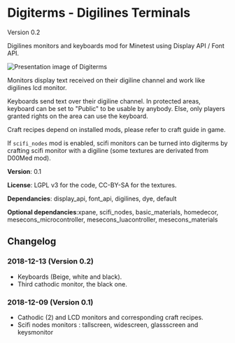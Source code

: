 # Digiterms - Digilines Terminals
Version 0.2

Digilines monitors and keyboards mod for Minetest using Display API / Font API.

![Presentation image of Digiterms](screenshot.png)

Monitors display text received on their digiline channel and work like digilines lcd monitor.

Keyboards send text over their digiline channel. In protected areas, keyboard can be set to "Public" to be usable by anybody. Else, only players granted rights on the area can use the keyboard.

Craft recipes depend on installed mods, please refer to craft guide in game.

If `scifi_nodes` mod is enabled, scifi monitors can be turned into digiterms by crafting scifi monitor with a digiline (some textures are derivated from D00Med mod).

**Version**: 0.1

**License**: LGPL v3 for the code, CC-BY-SA for the textures.

**Dependancies**: display_api, font_api, digilines, dye, default

**Optional dependancies**:xpane, scifi_nodes, basic_materials, homedecor, mesecons_microcontroller, mesecons_luacontroller, mesecons_materials

## Changelog

### 2018-12-13 (Version 0.2)
- Keyboards (Beige, white and black).
- Third cathodic monitor, the black one.
### 2018-12-09 (Version 0.1)
- Cathodic (2) and LCD monitors and corresponding craft recipes.
- Scifi nodes monitors : tallscreen, widescreen, glassscreen and keysmonitor
